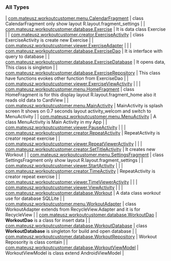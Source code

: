 

### All Types

| [com.mateusz.workoutcustomer.menu.CalendarFragment](../com.mateusz.workoutcustomer.menu/-calendar-fragment/index.md) | class CalendarFragment only show layout R.layout.fragment_settings |
| [com.mateusz.workoutcustomer.database.Exercise](../com.mateusz.workoutcustomer.database/-exercise/index.md) | It is data class Exercise |
| [com.mateusz.workoutcustomer.creator.ExerciseActivity](../com.mateusz.workoutcustomer.creator/-exercise-activity/index.md) | class ExerciseActivity is create new Exercise |
| [com.mateusz.workoutcustomer.viewer.ExerciseAdapter](../com.mateusz.workoutcustomer.viewer/-exercise-adapter/index.md) |  |
| [com.mateusz.workoutcustomer.database.ExerciseDao](../com.mateusz.workoutcustomer.database/-exercise-dao/index.md) | It is interface with query to database |
| [com.mateusz.workoutcustomer.database.ExerciseDatabase](../com.mateusz.workoutcustomer.database/-exercise-database/index.md) | It opens data, This class is singleton |
| [com.mateusz.workoutcustomer.database.ExerciseRepository](../com.mateusz.workoutcustomer.database/-exercise-repository/index.md) | This class have functions evokes other function from ExerciseDao |
| [com.mateusz.workoutcustomer.viewer.ExerciseViewActivity](../com.mateusz.workoutcustomer.viewer/-exercise-view-activity/index.md) |  |
| [com.mateusz.workoutcustomer.menu.HomeFragment](../com.mateusz.workoutcustomer.menu/-home-fragment/index.md) | class HomeFragment is for this display layout R.layout.fragment_home also it reads old data to CardView |
| [com.mateusz.workoutcustomer.menu.MainActivity](../com.mateusz.workoutcustomer.menu/-main-activity/index.md) | MainActivity is splash screen It shows  on 0.7 seconds layout activity_welcom and switch to MenuActivity |
| [com.mateusz.workoutcustomer.menu.MenuActivity](../com.mateusz.workoutcustomer.menu/-menu-activity/index.md) | A class MenuActivity is Main Activity in my App |
| [com.mateusz.workoutcustomer.viewer.PauseActivity](../com.mateusz.workoutcustomer.viewer/-pause-activity/index.md) |  |
| [com.mateusz.workoutcustomer.creator.RepeatActivity](../com.mateusz.workoutcustomer.creator/-repeat-activity/index.md) | RepeatActivity is creator repeat exercise |
| [com.mateusz.workoutcustomer.viewer.RepeatViewerActivity](../com.mateusz.workoutcustomer.viewer/-repeat-viewer-activity/index.md) |  |
| [com.mateusz.workoutcustomer.creator.SetTitleActivity](../com.mateusz.workoutcustomer.creator/-set-title-activity/index.md) | It creates new Workout |
| [com.mateusz.workoutcustomer.menu.SettingsFragment](../com.mateusz.workoutcustomer.menu/-settings-fragment/index.md) | class SettingsFragment only show layout R.layout.fragment_settings |
| [com.mateusz.workoutcustomer.viewer.StartActivity](../com.mateusz.workoutcustomer.viewer/-start-activity/index.md) |  |
| [com.mateusz.workoutcustomer.creator.TimeActivity](../com.mateusz.workoutcustomer.creator/-time-activity/index.md) | RepeatActivity is creator repeat exercise |
| [com.mateusz.workoutcustomer.viewer.TimeViewerActivity](../com.mateusz.workoutcustomer.viewer/-time-viewer-activity/index.md) |  |
| [com.mateusz.workoutcustomer.viewer.ViewActivity](../com.mateusz.workoutcustomer.viewer/-view-activity/index.md) |  |
| [com.mateusz.workoutcustomer.database.Workout](../com.mateusz.workoutcustomer.database/-workout/index.md) | A data class *workout* use for database SQLLite |
| [com.mateusz.workoutcustomer.menu.WorkoutAdapter](../com.mateusz.workoutcustomer.menu/-workout-adapter/index.md) | class WorkoutAdapter extends from RecycleView.Adapter and it is for RecycleView |
| [com.mateusz.workoutcustomer.database.WorkoutDao](../com.mateusz.workoutcustomer.database/-workout-dao/index.md) | **WorkoutDao** is a class for insert data |
| [com.mateusz.workoutcustomer.database.WorkoutDatabase](../com.mateusz.workoutcustomer.database/-workout-database/index.md) | class **WorkoutDatabase** is singleton for build and open database |
| [com.mateusz.workoutcustomer.database.WorkoutRepository](../com.mateusz.workoutcustomer.database/-workout-repository/index.md) | Workout Reposority is class contain |
| [com.mateusz.workoutcustomer.database.WorkoutViewModel](../com.mateusz.workoutcustomer.database/-workout-view-model/index.md) | WorkoutViewModel is class extend AndroidViewModel |

